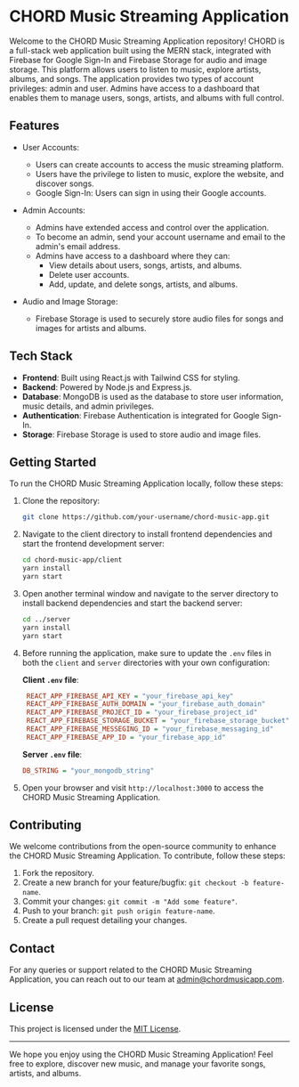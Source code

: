 # CHORD Music Streaming Application

Welcome to the CHORD Music Streaming Application repository! CHORD is a full-stack web application built using the MERN stack, integrated with Firebase for Google Sign-In and Firebase Storage for audio and image storage. This platform allows users to listen to music, explore artists, albums, and songs. The application provides two types of account privileges: admin and user. Admins have access to a dashboard that enables them to manage users, songs, artists, and albums with full control.

## Features

- User Accounts:
  - Users can create accounts to access the music streaming platform.
  - Users have the privilege to listen to music, explore the website, and discover songs.
  - Google Sign-In: Users can sign in using their Google accounts.

- Admin Accounts:
  - Admins have extended access and control over the application.
  - To become an admin, send your account username and email to the admin's email address.
  - Admins have access to a dashboard where they can:
    - View details about users, songs, artists, and albums.
    - Delete user accounts.
    - Add, update, and delete songs, artists, and albums.

- Audio and Image Storage:
  - Firebase Storage is used to securely store audio files for songs and images for artists and albums.

## Tech Stack

- **Frontend**: Built using React.js with Tailwind CSS for styling.
- **Backend**: Powered by Node.js and Express.js.
- **Database**: MongoDB is used as the database to store user information, music details, and admin privileges.
- **Authentication**: Firebase Authentication is integrated for Google Sign-In.
- **Storage**: Firebase Storage is used to store audio and image files.

## Getting Started

To run the CHORD Music Streaming Application locally, follow these steps:

1. Clone the repository:

   ```bash
   git clone https://github.com/your-username/chord-music-app.git
   ```

2. Navigate to the client directory to install frontend dependencies and start the frontend development server:

   ```bash
   cd chord-music-app/client
   yarn install
   yarn start
   ```

3. Open another terminal window and navigate to the server directory to install backend dependencies and start the backend server:

   ```bash
   cd ../server
   yarn install
   yarn start
   ```

4. Before running the application, make sure to update the `.env` files in both the `client` and `server` directories with your own configuration:

   **Client `.env` file**:

   ```ini
    REACT_APP_FIREBASE_API_KEY = "your_firebase_api_key"
    REACT_APP_FIREBASE_AUTH_DOMAIN = "your_firebase_auth_domain"
    REACT_APP_FIREBASE_PROJECT_ID = "your_firebase_project_id"
    REACT_APP_FIREBASE_STORAGE_BUCKET = "your_firebase_storage_bucket"
    REACT_APP_FIREBASE_MESSEGING_ID = "your_firebase_messaging_id"
    REACT_APP_FIREBASE_APP_ID = "your_firebase_app_id"
   ```

   **Server `.env` file**:

   ```ini
   DB_STRING = "your_mongodb_string"
   ```

5. Open your browser and visit `http://localhost:3000` to access the CHORD Music Streaming Application.

## Contributing

We welcome contributions from the open-source community to enhance the CHORD Music Streaming Application. To contribute, follow these steps:

1. Fork the repository.
2. Create a new branch for your feature/bugfix: `git checkout -b feature-name`.
3. Commit your changes: `git commit -m "Add some feature"`.
4. Push to your branch: `git push origin feature-name`.
5. Create a pull request detailing your changes.

## Contact

For any queries or support related to the CHORD Music Streaming Application, you can reach out to our team at admin@chordmusicapp.com.

## License

This project is licensed under the [MIT License](LICENSE).

---

We hope you enjoy using the CHORD Music Streaming Application! Feel free to explore, discover new music, and manage your favorite songs, artists, and albums.
